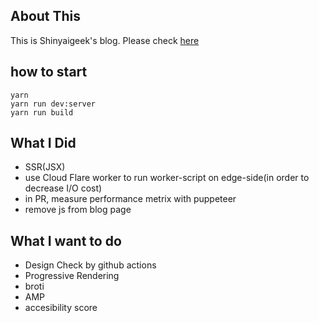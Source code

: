 ## About This

This is Shinyaigeek's blog. 
Please check [here](https://shinyaigeek.dev)

## how to start

```
yarn
yarn run dev:server
yarn run build
```

## What I Did

- SSR(JSX)
- use Cloud Flare worker to run worker-script on edge-side(in order to decrease I/O cost)
- in PR, measure performance metrix with puppeteer
- remove js from blog page

## What I want to do

- Design Check by github actions
- Progressive Rendering
- broti
- AMP
- accesibility score
